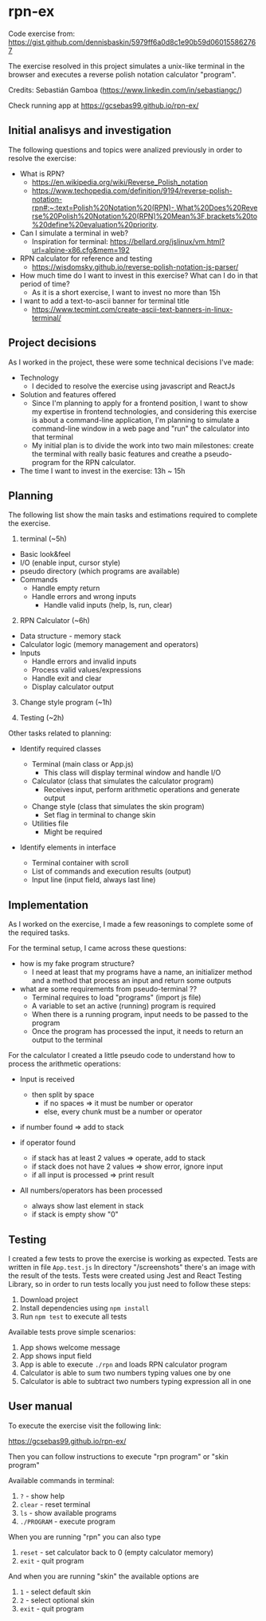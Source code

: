 # rpn-ex

Code exercise from: https://gist.github.com/dennisbaskin/5979ff6a0d8c1e90b59d060155862767

The exercise resolved in this project simulates a unix-like terminal in the browser and executes a reverse polish notation calculator "program".

Credits: Sebastián Gamboa (https://www.linkedin.com/in/sebastiangc/)

Check running app at https://gcsebas99.github.io/rpn-ex/

## Initial analisys and investigation
The following questions and topics were analized previously in order to resolve the exercise:

- What is RPN? 
  - https://en.wikipedia.org/wiki/Reverse_Polish_notation
  - https://www.techopedia.com/definition/9194/reverse-polish-notation-rpn#:~:text=Polish%20Notation%20(RPN)-,What%20Does%20Reverse%20Polish%20Notation%20(RPN)%20Mean%3F,brackets%20to%20define%20evaluation%20priority.
- Can I simulate a terminal in web?
  - Inspiration for terminal: https://bellard.org/jslinux/vm.html?url=alpine-x86.cfg&mem=192
- RPN calculator for reference and testing
  - https://wisdomsky.github.io/reverse-polish-notation-js-parser/
- How much time do I want to invest in this exercise? What can I do in that period of time?
  - As it is a short exercise, I want to invest no more than 15h
- I want to add a text-to-ascii banner for terminal title
  - https://www.tecmint.com/create-ascii-text-banners-in-linux-terminal/


## Project decisions
As I worked in the project, these were some technical decisions I've made:

- Technology
  - I decided to resolve the exercise using javascript and ReactJs
- Solution and features offered 
  - Since I'm planning to apply for a frontend position, I want to show my expertise in frontend technologies, and considering this exercise is about a
    command-line application, I'm planning to simulate a command-line window in a web page and "run" the calculator into that terminal
  - My initial plan is to divide the work into two main milestones: create the terminal with really basic features and creathe a pseudo-program for the RPN calculator.
- The time I want to invest in the exercise: 13h ~ 15h

## Planning
The following list show the main tasks and estimations required to complete the exercise.

1. terminal (~5h)
  - Basic look&feel
  - I/O (enable input, cursor style)
  - pseudo directory (which programs are available)
  - Commands
      - Handle empty return
    - Handle errors and wrong inputs
      - Handle valid inputs (help, ls, run, clear)

2. RPN Calculator (~6h)
  - Data structure - memory stack
  - Calculator logic (memory management and operators)
  - Inputs
      - Handle errors and invalid inputs
      - Process valid values/expressions
      - Handle exit and clear
    - Display calculator output

3. Change style program (~1h)

4. Testing (~2h)

Other tasks related to planning:

- Identify required classes
  - Terminal (main class or App.js) 
      - This class will display terminal window and handle I/O
  - Calculator (class that simulates the calculator program)
      - Receives input, perform arithmetic operations and generate output
  - Change style (class that simulates the skin program)
      - Set flag in terminal to change skin 
  - Utilities file
      - Might be required

- Identify elements in interface
  - Terminal container with scroll
  - List of commands and execution results (output)
  - Input line (input field, always last line)


## Implementation
As I worked on the exercise, I made a few reasonings to complete some of the required tasks.

For the terminal setup, I came across these questions: 

- how is my fake program structure? 
  - I need at least that my programs have a name, an initializer method and a method that process an input and return some outputs
- what are some requirements from pseudo-terminal ??
  - Terminal requires to load "programs" (import js file)
  - A variable to set an active (running) program is required
  - When there is a running program, input needs to be passed to the program
  - Once the program has processed the input, it needs to return an output to the terminal

For the calculator I created a little pseudo code to understand how to process the arithmetic operations:

- Input is received
  - then split by space
      - if no spaces => it must be number or operator
      - else, every chunk must be a number or operator
- if number found => add to stack
- if operator found
  - if stack has at least 2 values => operate, add to stack
  - if stack does not have 2 values => show error, ignore input
  - if all input is processed => print result

- All numbers/operators has been processed
  - always show last element in stack
  - if stack is empty show "0"


## Testing

I created a few tests to prove the exercise is working as expected.
Tests are written in file `App.test.js`
In directory "/screenshots" there's an image with the result of the tests.
Tests were created using Jest and React Testing Library, so in order to run tests locally you just need to follow these steps:

1. Download project
2. Install dependencies using `npm install`
3. Run `npm test` to execute all tests

Available tests prove simple scenarios:

1. App shows welcome message
2. App shows input field
3. App is able to execute `./rpn` and loads RPN calculator program
4. Calculator is able to sum two numbers typing values one by one
5. Calculator is able to subtract two numbers typing expression all in one


## User manual
To execute the exercise visit the following link:

https://gcsebas99.github.io/rpn-ex/

Then you can follow instructions to execute "rpn program" or "skin program"

Available commands in terminal:

1. `?` - show help
2. `clear` - reset terminal
3. `ls` - show available programs
4. `./PROGRAM` - execute program

When you are running "rpn" you can also type

1. `reset` - set calculator back to 0 (empty calculator memory)
2. `exit` - quit program

And when you are running "skin" the available options are

1. `1` - select default skin
2. `2` - select optional skin
3. `exit` - quit program
